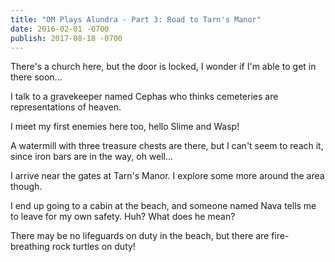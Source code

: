 ```yaml
---
title: "OM Plays Alundra - Part 3: Road to Tarn's Manor"
date: 2016-02-01 -0700
publish: 2017-08-18 -0700
---
```


There's a church here, but the door is locked, I wonder if I'm able to get in there soon...

I talk to a gravekeeper named Cephas who thinks cemeteries are representations of heaven.

I meet my first enemies here too, hello Slime and Wasp!

A watermill with three treasure chests are there, but I can't seem to reach it, since iron bars are in the way, oh well...

I arrive near the gates at Tarn's Manor. I explore some more around the area though.

I end up going to a cabin at the beach, and someone named Nava tells me to leave for my own safety. Huh? What does he mean?

There may be no lifeguards on duty in the beach, but there are fire-breathing rock turtles on duty!
